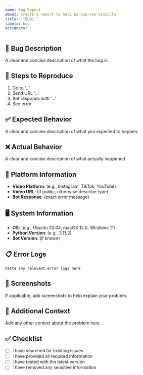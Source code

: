```yaml
---
name: Bug Report
about: Create a report to help us improve Vidzilla
title: '[BUG] '
labels: bug
assignees: ''
---
```


## 🐛 Bug Description
A clear and concise description of what the bug is.

## 🔄 Steps to Reproduce
1. Go to '...'
2. Send URL '...'
3. Bot responds with '...'
4. See error

## ✅ Expected Behavior
A clear and concise description of what you expected to happen.

## ❌ Actual Behavior
A clear and concise description of what actually happened.

## 📱 Platform Information
- **Video Platform**: (e.g., Instagram, TikTok, YouTube)
- **Video URL**: (if public, otherwise describe type)
- **Bot Response**: (exact error message)

## 🖥️ System Information
- **OS**: (e.g., Ubuntu 20.04, macOS 12.0, Windows 11)
- **Python Version**: (e.g., 3.11.2)
- **Bot Version**: (if known)

## 📋 Error Logs
```
Paste any relevant error logs here
```

## 📸 Screenshots
If applicable, add screenshots to help explain your problem.

## 🔧 Additional Context
Add any other context about the problem here.

## ✅ Checklist
- [ ] I have searched for existing issues
- [ ] I have provided all required information
- [ ] I have tested with the latest version
- [ ] I have removed any sensitive information